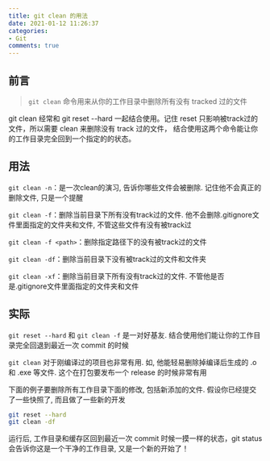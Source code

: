 ```yaml
---
title: git clean 的用法
date: 2021-01-12 11:26:37
categories:
- Git
comments: true
---
```


## 前言

> `git clean` 命令用来从你的工作目录中删除所有没有 tracked 过的文件

git clean 经常和 git reset --hard 一起结合使用。记住 reset 只影响被track过的文件，所以需要 clean 来删除没有 track 过的文件， 结合使用这两个命令能让你的工作目录完全回到一个指定的<commit>的状态。

<!-- more -->

## 用法

`git clean -n`：是一次clean的演习, 告诉你哪些文件会被删除. 记住他不会真正的删除文件, 只是一个提醒

`git clean -f`：删除当前目录下所有没有track过的文件. 他不会删除.gitignore文件里面指定的文件夹和文件, 不管这些文件有没有被track过

`git clean -f <path>`：删除指定路径下的没有被track过的文件

`git clean -df`：删除当前目录下没有被track过的文件和文件夹

`git clean -xf`：删除当前目录下所有没有track过的文件. 不管他是否是.gitignore文件里面指定的文件夹和文件



## 实际

`git reset --hard` 和 `git clean -f` 是一对好基友. 结合使用他们能让你的工作目录完全回退到最近一次 commit 的时候

`git clean` 对于刚编译过的项目也非常有用. 如, 他能轻易删除掉编译后生成的 .o 和 .exe 等文件. 这个在打包要发布一个 release 的时候非常有用



下面的例子要删除所有工作目录下面的修改, 包括新添加的文件. 假设你已经提交了一些快照了, 而且做了一些新的开发

```bash
git reset --hard
git clean -df
```

运行后, 工作目录和缓存区回到最近一次 commit 时候一摸一样的状态，git status 会告诉你这是一个干净的工作目录, 又是一个新的开始了！


